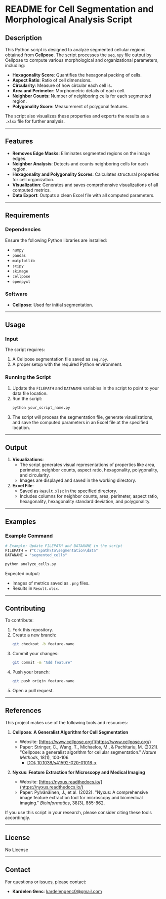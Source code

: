 # README for Cell Segmentation and Morphological Analysis Script

## Description

This Python script is designed to analyze segmented cellular regions obtained from **Cellpose**. The script processes the `seq.npy` file output by Cellpose to compute various morphological and organizational parameters, including:

- **Hexagonality Score**: Quantifies the hexagonal packing of cells.
- **Aspect Ratio**: Ratio of cell dimensions.
- **Circularity**: Measure of how circular each cell is.
- **Area and Perimeter**: Morphometric details of each cell.
- **Neighbor Counts**: Number of neighboring cells for each segmented region.
- **Polygonality Score**: Measurement of polygonal features.

The script also visualizes these properties and exports the results as a `.xlsx` file for further analysis.

---

## Features

- **Removes Edge Masks**: Eliminates segmented regions on the image edges.
- **Neighbor Analysis**: Detects and counts neighboring cells for each region.
- **Hexagonality and Polygonality Scores**: Calculates structural properties for cell organization.
- **Visualization**: Generates and saves comprehensive visualizations of all computed metrics.
- **Data Export**: Outputs a clean Excel file with all computed parameters.

---

## Requirements

### Dependencies
Ensure the following Python libraries are installed:

- `numpy`
- `pandas`
- `matplotlib`
- `scipy`
- `skimage`
- `cellpose`
- `openpyxl`

### Software
- **Cellpose**: Used for initial segmentation.

---

## Usage

### Input
The script requires:
1. A Cellpose segmentation file saved as `seq.npy`.
2. A proper setup with the required Python environment.

### Running the Script
1. Update the `FILEPATH` and `DATANAME` variables in the script to point to your data file location.
2. Run the script:
   ```bash
   python your_script_name.py
   ```
3. The script will process the segmentation file, generate visualizations, and save the computed parameters in an Excel file at the specified location.

---

## Output

1. **Visualizations**:
   - The script generates visual representations of properties like area, perimeter, neighbor counts, aspect ratio, hexagonality, polygonality, and circularity.
   - Images are displayed and saved in the working directory.
2. **Excel File**:
   - Saved as `Result.xlsx` in the specified directory.
   - Includes columns for neighbor counts, area, perimeter, aspect ratio, hexagonality, hexagonality standard deviation, and polygonality.

---

## Examples

### Example Command
```bash
# Example: Update FILEPATH and DATANAME in the script
FILEPATH = r"C:\path\to\segmentation\data"
DATANAME = "segmented_cells"

python analyze_cells.py
```

Expected output:
- Images of metrics saved as `.png` files.
- Results in `Result.xlsx`.

---

## Contributing

To contribute:
1. Fork this repository.
2. Create a new branch:
   ```bash
   git checkout -b feature-name
   ```
3. Commit your changes:
   ```bash
   git commit -m "Add feature"
   ```
4. Push your branch:
   ```bash
   git push origin feature-name
   ```
5. Open a pull request.

---

## References

This project makes use of the following tools and resources:

1. **Cellpose: A Generalist Algorithm for Cell Segmentation**  
   - Website: [https://www.cellpose.org/](https://www.cellpose.org/)  
   - Paper: Stringer, C., Wang, T., Michaelos, M., & Pachitariu, M. (2021). "Cellpose: a generalist algorithm for cellular segmentation." *Nature Methods*, 18(1), 100-106.  
     - [DOI: 10.1038/s41592-020-01018-x](https://doi.org/10.1038/s41592-020-01018-x)

2. **Nyxus: Feature Extraction for Microscopy and Medical Imaging**  
   - Website: [https://nyxus.readthedocs.io/](https://nyxus.readthedocs.io/)  
   - Paper: Pylvänäinen, J., et al. (2022). "Nyxus: A comprehensive image feature extraction tool for microscopy and biomedical imaging." *Bioinformatics*, 38(3), 855-862.  

If you use this script in your research, please consider citing these tools accordingly.

---

## License

No License

---

## Contact

For questions or issues, please contact:
- **Kardelen Genc**: kardelengenc0@gmail.com
